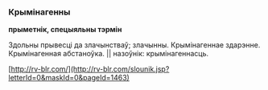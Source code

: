 ### Крымінагенны
**прыметнік, спецыяльны тэрмін**

Здольны прывесці да злачынстваў; злачынны. Крымінагеннае здарэнне. Крымінагенная абстаноўка. || назоўнік: крымінагеннасць.

<a rel="author">[http://rv-blr.com/](http://rv-blr.com/slounik.jsp?letterId=0&maskId=0&pageId=1463)</a>
